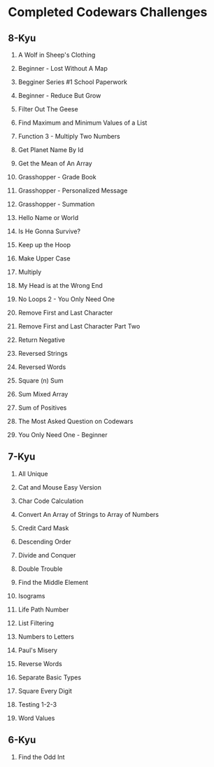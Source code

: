 # Completed Codewars Challenges

## 8-Kyu

1. A Wolf in Sheep's Clothing

1. Beginner - Lost Without A Map

1. Begginer Series #1 School Paperwork

1. Beginner - Reduce But Grow

1. Filter Out The Geese

1. Find Maximum and Minimum Values of a List

1. Function 3 - Multiply Two Numbers

1. Get Planet Name By Id

1. Get the Mean of An Array

1. Grasshopper - Grade Book

1. Grasshopper - Personalized Message

1. Grasshopper - Summation

1. Hello Name or World

1. Is He Gonna Survive?

1. Keep up the Hoop

1. Make Upper Case

1. Multiply

1. My Head is at the Wrong End

1. No Loops 2 - You Only Need One

1. Remove First and Last Character

1. Remove First and Last Character Part Two

1. Return Negative

1. Reversed Strings

1. Reversed Words

1. Square (n) Sum

1. Sum Mixed Array

1. Sum of Positives

1. The Most Asked Question on Codewars

1. You Only Need One - Beginner

## 7-Kyu

1. All Unique

1. Cat and Mouse Easy Version

1. Char Code Calculation

1. Convert An Array of Strings to Array of Numbers

1. Credit Card Mask

1. Descending Order

1. Divide and Conquer

1. Double Trouble

1. Find the Middle Element

1. Isograms

1. Life Path Number

1. List Filtering

1. Numbers to Letters

1. Paul's Misery

1. Reverse Words

1. Separate Basic Types

1. Square Every Digit

1. Testing 1-2-3

1. Word Values

## 6-Kyu

1. Find the Odd Int
